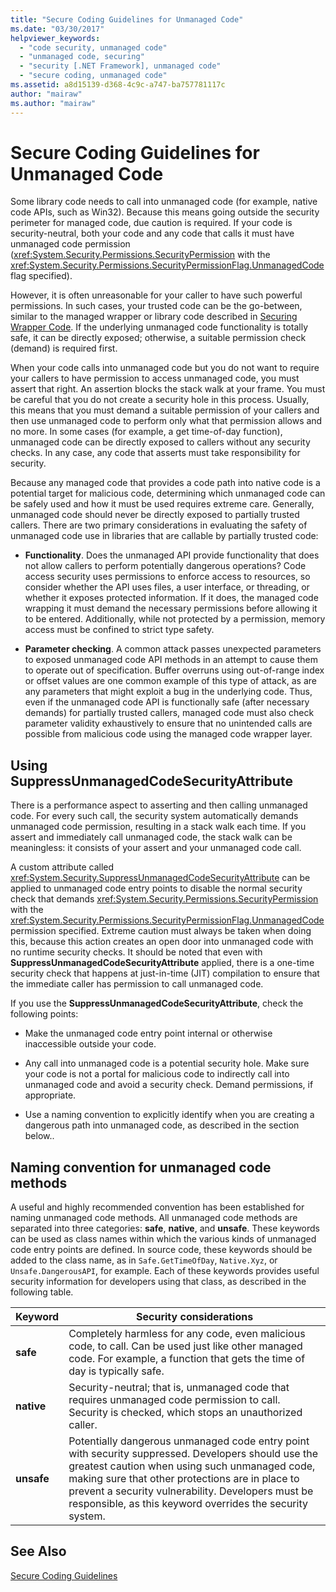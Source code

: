 ```yaml
---
title: "Secure Coding Guidelines for Unmanaged Code"
ms.date: "03/30/2017"
helpviewer_keywords: 
  - "code security, unmanaged code"
  - "unmanaged code, securing"
  - "security [.NET Framework], unmanaged code"
  - "secure coding, unmanaged code"
ms.assetid: a8d15139-d368-4c9c-a747-ba757781117c
author: "mairaw"
ms.author: "mairaw"
---
```

# Secure Coding Guidelines for Unmanaged Code
Some library code needs to call into unmanaged code (for example, native code APIs, such as Win32). Because this means going outside the security perimeter for managed code, due caution is required. If your code is security-neutral, both your code and any code that calls it must have unmanaged code permission (<xref:System.Security.Permissions.SecurityPermission> with the <xref:System.Security.Permissions.SecurityPermissionFlag.UnmanagedCode> flag specified).  

 However, it is often unreasonable for your caller to have such powerful permissions. In such cases, your trusted code can be the go-between, similar to the managed wrapper or library code described in [Securing Wrapper Code](../../../docs/framework/misc/securing-wrapper-code.md). If the underlying unmanaged code functionality is totally safe, it can be directly exposed; otherwise, a suitable permission check (demand) is required first.  

 When your code calls into unmanaged code but you do not want to require your callers to have permission to access unmanaged code, you must assert that right. An assertion blocks the stack walk at your frame. You must be careful that you do not create a security hole in this process. Usually, this means that you must demand a suitable permission of your callers and then use unmanaged code to perform only what that permission allows and no more. In some cases (for example, a get time-of-day function), unmanaged code can be directly exposed to callers without any security checks. In any case, any code that asserts must take responsibility for security.  

 Because any managed code that provides a code path into native code is a potential target for malicious code, determining which unmanaged code can be safely used and how it must be used requires extreme care. Generally, unmanaged code should never be directly exposed to partially trusted callers. There are two primary considerations in evaluating the safety of unmanaged code use in libraries that are callable by partially trusted code:  

- **Functionality**. Does the unmanaged API provide functionality that does not allow callers to perform potentially dangerous operations? Code access security uses permissions to enforce access to resources, so consider whether the API uses files, a user interface, or threading, or whether it exposes protected information. If it does, the managed code wrapping it must demand the necessary permissions before allowing it to be entered. Additionally, while not protected by a permission, memory access must be confined to strict type safety.  

- **Parameter checking**. A common attack passes unexpected parameters to exposed unmanaged code API methods in an attempt to cause them to operate out of specification. Buffer overruns using out-of-range index or offset values are one common example of this type of attack, as are any parameters that might exploit a bug in the underlying code. Thus, even if the unmanaged code API is functionally safe (after necessary demands) for partially trusted callers, managed code must also check parameter validity exhaustively to ensure that no unintended calls are possible from malicious code using the managed code wrapper layer.  

## Using SuppressUnmanagedCodeSecurityAttribute  
 There is a performance aspect to asserting and then calling unmanaged code. For every such call, the security system automatically demands unmanaged code permission, resulting in a stack walk each time. If you assert and immediately call unmanaged code, the stack walk can be meaningless: it consists of your assert and your unmanaged code call.  

 A custom attribute called <xref:System.Security.SuppressUnmanagedCodeSecurityAttribute> can be applied to unmanaged code entry points to disable the normal security check that demands <xref:System.Security.Permissions.SecurityPermission> with the <xref:System.Security.Permissions.SecurityPermissionFlag.UnmanagedCode> permission specified. Extreme caution must always be taken when doing this, because this action creates an open door into unmanaged code with no runtime security checks. It should be noted that even with **SuppressUnmanagedCodeSecurityAttribute** applied, there is a one-time security check that happens at just-in-time (JIT) compilation to ensure that the immediate caller has permission to call unmanaged code.  

 If you use the **SuppressUnmanagedCodeSecurityAttribute**, check the following points:  

- Make the unmanaged code entry point internal or otherwise inaccessible outside your code.  

- Any call into unmanaged code is a potential security hole. Make sure your code is not a portal for malicious code to indirectly call into unmanaged code and avoid a security check. Demand permissions, if appropriate.  

- Use a naming convention to explicitly identify when you are creating a dangerous path into unmanaged code, as described in the section below..  

## Naming convention for unmanaged code methods  
 A useful and highly recommended convention has been established for naming unmanaged code methods. All unmanaged code methods are separated into three categories: **safe**, **native**, and **unsafe**. These keywords can be used as class names within which the various kinds of unmanaged code entry points are defined. In source code, these keywords should be added to the class name, as in `Safe.GetTimeOfDay`, `Native.Xyz`, or `Unsafe.DangerousAPI`, for example. Each of these keywords provides useful security information for developers using that class, as described in the following table.  


|Keyword|Security considerations|  
|-------------|-----------------------------|  
|**safe**|Completely harmless for any code, even malicious code, to call. Can be used just like other managed code. For example, a function that gets the time of day is typically safe.|  
|**native**|Security-neutral; that is, unmanaged code that requires unmanaged code permission to call. Security is checked, which stops an unauthorized caller.|  
|**unsafe**|Potentially dangerous unmanaged code entry point with security suppressed. Developers should use the greatest caution when using such unmanaged code, making sure that other protections are in place to prevent a security vulnerability. Developers must be responsible, as this keyword overrides the security system.|  

## See Also  
 [Secure Coding Guidelines](../../../docs/standard/security/secure-coding-guidelines.md)
